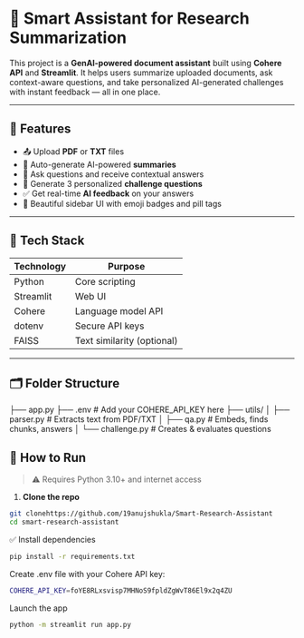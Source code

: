 # 📄 Smart Assistant for Research Summarization

This project is a **GenAI-powered document assistant** built using **Cohere API** and **Streamlit**. It helps users summarize uploaded documents, ask context-aware questions, and take personalized AI-generated challenges with instant feedback — all in one place.

---

## 🚀 Features

- 📤 Upload **PDF** or **TXT** files  
- 📑 Auto-generate AI-powered **summaries**  
- 💬 Ask questions and receive contextual answers  
- 🧠 Generate 3 personalized **challenge questions**  
- ✅ Get real-time **AI feedback** on your answers  
- 🎨 Beautiful sidebar UI with emoji badges and pill tags

---

## 🧰 Tech Stack

| Technology | Purpose              |
|------------|----------------------|
| Python     | Core scripting       |
| Streamlit  | Web UI               |
| Cohere     | Language model API   |
| dotenv     | Secure API keys      |
| FAISS      | Text similarity (optional) |

---



## 🗂️ Folder Structure

├── app.py
├── .env # Add your COHERE_API_KEY here
├── utils/
│ ├── parser.py # Extracts text from PDF/TXT
│ ├── qa.py # Embeds, finds chunks, answers
│ └── challenge.py # Creates & evaluates questions


## 🧪 How to Run

> ⚠️ Requires Python 3.10+ and internet access

1. **Clone the repo**
```bash
git clonehttps://github.com/19anujshukla/Smart-Research-Assistant
cd smart-research-assistant
```

✅ Install dependencies
```bash
pip install -r requirements.txt
```

Create .env file with your Cohere API key:
```bash
COHERE_API_KEY=foYE8RLxsvisp7MHNoS9fpldZgWvT86El9x2q4ZU
```

Launch the app
```bash
python -m streamlit run app.py
```

